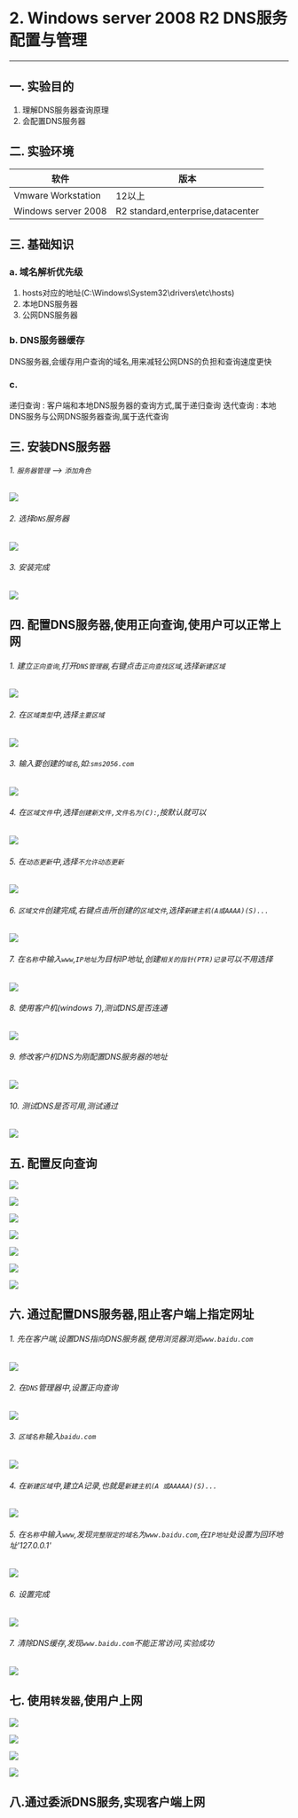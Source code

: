 # 2. Windows server 2008 R2 DNS服务配置与管理

---

## 一. 实验目的
1. 理解DNS服务器查询原理
2. 会配置DNS服务器

## 二. 实验环境

|软件|版本|
|----|----|
|Vmware Workstation| 12以上 |
|Windows server 2008| R2 standard,enterprise,datacenter|

## 三. 基础知识

### a. 域名解析优先级

1. hosts对应的地址(C:\Windows\System32\drivers\etc\hosts)
2. 本地DNS服务器
3. 公网DNS服务器

### b. DNS服务器缓存

DNS服务器,会缓存用户查询的域名,用来减轻公网DNS的负担和查询速度更快

### c.

递归查询 : 客户端和本地DNS服务器的查询方式,属于递归查询
迭代查询 : 本地DNS服务与公网DNS服务器查询,属于迭代查询

## 三. 安装DNS服务器

###### 1. `服务器管理` --> `添加角色`

![](/windows/win2008R2/appserver/image/dns-1.png)

###### 2. 选择`DNS`服务器

![](/windows/win2008R2/appserver/image/dns-2.png)

###### 3. 安装完成

![](/windows/win2008R2/appserver/image/dns-3.png)

## 四. 配置DNS服务器,使用正向查询,使用户可以正常上网

###### 1. 建立`正向查询`,打开`DNS管理器`,右键点击`正向查找区域`,选择`新建区域`

![](/windows/win2008R2/appserver/image/dns-4.png)

###### 2. 在`区域类型`中,选择`主要区域`

![](/windows/win2008R2/appserver/image/dns-5.png)

###### 3. 输入要创建的`域名`,如:`sms2056.com`

![](/windows/win2008R2/appserver/image/dns-6.png)

###### 4. 在`区域文件`中,选择`创建新文件,文件名为(C):`,按默认就可以

![](/windows/win2008R2/appserver/image/dns-7.png)

###### 5. 在`动态更新`中,选择`不允许动态更新`

![](/windows/win2008R2/appserver/image/dns-8.png)

###### 6. `区域文件`创建完成,右键点击所创建的`区域文件`,选择`新建主机(A或AAAA)(S)...`

![](/windows/win2008R2/appserver/image/dns-9.png)

###### 7. 在`名称`中输入`www`,`IP地址`为目标IP地址,创建`相关的指针(PTR)记录`可以不用选择

![](/windows/win2008R2/appserver/image/dns-10.png)

###### 8. 使用客户机(windows 7),测试DNS是否连通

![](/windows/win2008R2/appserver/image/dns-12.png)

###### 9. 修改客户机DNS为刚配置DNS服务器的地址

![](/windows/win2008R2/appserver/image/dns-11.png)

###### 10. 测试DNS是否可用,测试通过

![](/windows/win2008R2/appserver/image/dns-13.png)

## 五. 配置反向查询

![](/windows/win2008R2/appserver/image/dns-24.png)

![](/windows/win2008R2/appserver/image/dns-25.png)

![](/windows/win2008R2/appserver/image/dns-26.png)

![](/windows/win2008R2/appserver/image/dns-27.png)

![](/windows/win2008R2/appserver/image/dns-28.png)

![](/windows/win2008R2/appserver/image/dns-29.png)

![](/windows/win2008R2/appserver/image/dns-30.png)

## 六. 通过配置DNS服务器,阻止客户端上指定网址

###### 1. 先在客户端,设置DNS指向DNS服务器,使用浏览器浏览`www.baidu.com`

![](/windows/win2008R2/appserver/image/dns-17.png)

###### 2. 在`DNS`管理器中,设置正向查询

![](/windows/win2008R2/appserver/image/dns-18.png)

###### 3. `区域名称`输入`baidu.com`

![](/windows/win2008R2/appserver/image/dns-19.png)

###### 4. 在`新建区域`中,建立A记录,也就是`新建主机(A 或AAAAA)(S)...`

![](/windows/win2008R2/appserver/image/dns-20.png)

###### 5. 在`名称`中输入`www`,发现`完整限定的域名`为`www.baidu.com`,在`IP地址`处设置为回环地址'127.0.0.1'

![](/windows/win2008R2/appserver/image/dns-21.png)

###### 6. 设置完成

![](/windows/win2008R2/appserver/image/dns-22.png)

###### 7. 清除DNS缓存,发现`www.baidu.com`不能正常访问,实验成功

![](/windows/win2008R2/appserver/image/dns-23.png)

## 七. 使用`转发器`,使用户上网

![](/windows/win2008R2/appserver/image/dns-14.png)

![](/windows/win2008R2/appserver/image/dns-15.png)

![](/windows/win2008R2/appserver/image/dns-16.png)

![](/windows/win2008R2/appserver/image/dns-17.png)

## 八.通过委派DNS服务,实现客户端上网










